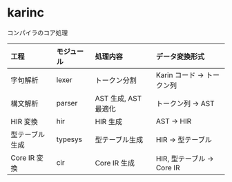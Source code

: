 # karinc

コンパイラのコア処理

|工程|モジュール|処理内容|データ変換形式|
|:-|:-|:-|:-|
|字句解析|lexer|トークン分割|Karin コード → トークン列|
|構文解析|parser|AST 生成, AST 最適化|トークン列 → AST|
|HIR 変換|hir|HIR 生成|AST → HIR|
|型テーブル生成|typesys|型テーブル生成|HIR → 型テーブル|
|Core IR 変換|cir|Core IR 生成|HIR, 型テーブル → Core IR|

